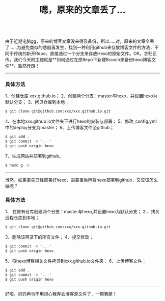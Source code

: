 ﻿---
title: 嗯，原来的文章丢了...
tag: 噼里啪啦
---

<br>
由于近期电脑gg，原来的博客文章没来得及备份，所以.....对，原来的文章全丢了......为避免类似的悲剧再发生，找到一种利用github来存放博客文件的方法，不同于传统的新开Repo，直接通过一个分支来存放Hexo的原始文件。OK，言归正传，我们今天的主题就是**如何通过在原Repo下新建Branch来备份hexo博客文件**，豁然开朗！
<!-- more -->

---

### 具体方法

1、创建仓库 xxx.github.io；
2、创建两个分支：master与hexo，并设置hexo为默认分支；
3、拷贝仓库到本地；
``` bash
$ git clone git@github.com:xxx/xxx.github.io.git 
```
4、在本地xxx.github.io文件夹下进行hexo的安装与部署；
5、修改_config.yml中的deploy分支为master；
6、上传博客文件至github；
``` bash
$ git add .
$ git commit -m "..."
$ git push origin hexo
```
7、生成网站并部署到github。
``` bash
$ hexo g -d
```

---

当然，如果事先已经部署好hexo，需要事后再将hexo部署到github，又应该怎么做呢？

### 具体方法

1、 在原有仓库创建两个分支：master与hexo,并设置hexo为默认分支；
2.、拷贝远程仓库到本地；
``` bash
$ git clone git@github.com:xxx/xxx.github.io.git 
```
3、删除该目录下的所有文件；
4、提交修改；
``` bash 
$ git commit -m "..." 
$ git push origin hexo 
```
5、将hexo博客相关文件拷贝到xxx.github.io文件夹；
6、上传博客文件；
``` bash 
$ git add . 
$ git commit -m "..." 
$ git push origin hexo 
```

---

好啦，妈妈再也不用担心我弄丢博客源文件了，一颗赛艇！

